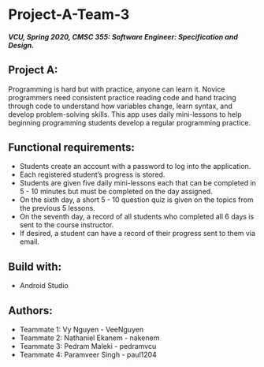 # Project-A-Team-3

##### VCU, Spring 2020, CMSC 355: Software Engineer: Specification and Design.


## Project A:
Programming is hard but with practice, anyone can learn it. Novice programmers need consistent practice reading code and hand tracing       through code to understand how variables change, learn syntax, and develop problem-solving skills. This app uses daily mini-lessons to     help beginning programming students develop a regular programming practice.


## Functional requirements:
* Students create an account with a password to log into the application.
* Each registered student’s progress is stored.
* Students are given five daily mini-lessons each that can be completed in 5 - 10 minutes but must be completed on the day assigned.
* On the sixth day, a short 5 - 10 question quiz is given on the topics from the previous 5 lessons.
* On the seventh day, a record of all students who completed all 6 days is sent to the course instructor.
* If desired, a student can have a record of their progress sent to them via email.

## Build with:
* Android Studio

## Authors:
* Teammate 1: Vy Nguyen - VeeNguyen 
* Teammate 2: Nathaniel Ekanem - nakenem 
* Teammate 3: Pedram Maleki - pedramvcu 
* Teammate 4: Paramveer Singh - paul1204 


